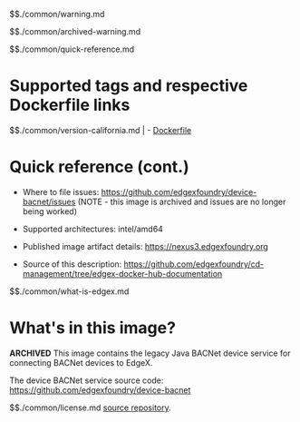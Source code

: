 $$./common/warning.md

$$./common/archived-warning.md

$$./common/quick-reference.md

# Supported tags and respective Dockerfile links

$$./common/version-california.md |
        - [Dockerfile](https://github.com/edgexfoundry/device-bacnet/blob/california/docker-files/Dockerfile)

# Quick reference (cont.)

- Where to file issues: https://github.com/edgexfoundry/device-bacnet/issues (NOTE - this image is archived and issues are no longer being worked)

- Supported architectures: intel/amd64

- Published image artifact details: https://nexus3.edgexfoundry.org

- Source of this description: https://github.com/edgexfoundry/cd-management/tree/edgex-docker-hub-documentation

$$./common/what-is-edgex.md

# What's in this image?

**ARCHIVED**
This image contains the legacy Java BACNet device service for connecting BACNet devices to EdgeX.

The device BACNet service source code: https://github.com/edgexfoundry/device-bacnet

$$./common/license.md
[source repository](https://github.com/edgexfoundry/device-bacnet/blob/california/Attribution.txt).